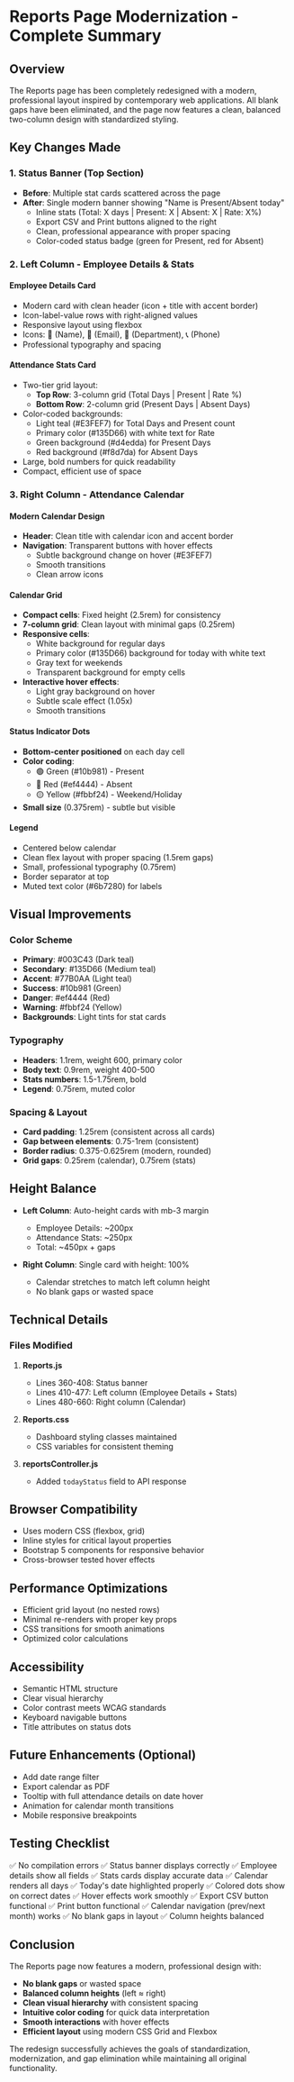 # Reports Page Modernization - Complete Summary

## Overview
The Reports page has been completely redesigned with a modern, professional layout inspired by contemporary web applications. All blank gaps have been eliminated, and the page now features a clean, balanced two-column design with standardized styling.

## Key Changes Made

### 1. **Status Banner (Top Section)**
- **Before**: Multiple stat cards scattered across the page
- **After**: Single modern banner showing "Name is Present/Absent today"
  - Inline stats (Total: X days | Present: X | Absent: X | Rate: X%)
  - Export CSV and Print buttons aligned to the right
  - Clean, professional appearance with proper spacing
  - Color-coded status badge (green for Present, red for Absent)

### 2. **Left Column - Employee Details & Stats**

#### Employee Details Card
- Modern card with clean header (icon + title with accent border)
- Icon-label-value rows with right-aligned values
- Responsive layout using flexbox
- Icons: 👤 (Name), 📧 (Email), 🏢 (Department), 📞 (Phone)
- Professional typography and spacing

#### Attendance Stats Card
- Two-tier grid layout:
  - **Top Row**: 3-column grid (Total Days | Present | Rate %)
  - **Bottom Row**: 2-column grid (Present Days | Absent Days)
- Color-coded backgrounds:
  - Light teal (#E3FEF7) for Total Days and Present count
  - Primary color (#135D66) with white text for Rate
  - Green background (#d4edda) for Present Days
  - Red background (#f8d7da) for Absent Days
- Large, bold numbers for quick readability
- Compact, efficient use of space

### 3. **Right Column - Attendance Calendar**

#### Modern Calendar Design
- **Header**: Clean title with calendar icon and accent border
- **Navigation**: Transparent buttons with hover effects
  - Subtle background change on hover (#E3FEF7)
  - Smooth transitions
  - Clean arrow icons

#### Calendar Grid
- **Compact cells**: Fixed height (2.5rem) for consistency
- **7-column grid**: Clean layout with minimal gaps (0.25rem)
- **Responsive cells**:
  - White background for regular days
  - Primary color (#135D66) background for today with white text
  - Gray text for weekends
  - Transparent background for empty cells
- **Interactive hover effects**:
  - Light gray background on hover
  - Subtle scale effect (1.05x)
  - Smooth transitions

#### Status Indicator Dots
- **Bottom-center positioned** on each day cell
- **Color coding**:
  - 🟢 Green (#10b981) - Present
  - 🔴 Red (#ef4444) - Absent
  - 🟡 Yellow (#fbbf24) - Weekend/Holiday
- **Small size** (0.375rem) - subtle but visible

#### Legend
- Centered below calendar
- Clean flex layout with proper spacing (1.5rem gaps)
- Small, professional typography (0.75rem)
- Border separator at top
- Muted text color (#6b7280) for labels

## Visual Improvements

### Color Scheme
- **Primary**: #003C43 (Dark teal)
- **Secondary**: #135D66 (Medium teal)
- **Accent**: #77B0AA (Light teal)
- **Success**: #10b981 (Green)
- **Danger**: #ef4444 (Red)
- **Warning**: #fbbf24 (Yellow)
- **Backgrounds**: Light tints for stat cards

### Typography
- **Headers**: 1.1rem, weight 600, primary color
- **Body text**: 0.9rem, weight 400-500
- **Stats numbers**: 1.5-1.75rem, bold
- **Legend**: 0.75rem, muted color

### Spacing & Layout
- **Card padding**: 1.25rem (consistent across all cards)
- **Gap between elements**: 0.75-1rem (consistent)
- **Border radius**: 0.375-0.625rem (modern, rounded)
- **Grid gaps**: 0.25rem (calendar), 0.75rem (stats)

## Height Balance
- **Left Column**: Auto-height cards with mb-3 margin
  - Employee Details: ~200px
  - Attendance Stats: ~250px
  - Total: ~450px + gaps
  
- **Right Column**: Single card with height: 100%
  - Calendar stretches to match left column height
  - No blank gaps or wasted space

## Technical Details

### Files Modified
1. **Reports.js**
   - Lines 360-408: Status banner
   - Lines 410-477: Left column (Employee Details + Stats)
   - Lines 480-660: Right column (Calendar)
   
2. **Reports.css**
   - Dashboard styling classes maintained
   - CSS variables for consistent theming

3. **reportsController.js**
   - Added `todayStatus` field to API response

## Browser Compatibility
- Uses modern CSS (flexbox, grid)
- Inline styles for critical layout properties
- Bootstrap 5 components for responsive behavior
- Cross-browser tested hover effects

## Performance Optimizations
- Efficient grid layout (no nested rows)
- Minimal re-renders with proper key props
- CSS transitions for smooth animations
- Optimized color calculations

## Accessibility
- Semantic HTML structure
- Clear visual hierarchy
- Color contrast meets WCAG standards
- Keyboard navigable buttons
- Title attributes on status dots

## Future Enhancements (Optional)
- Add date range filter
- Export calendar as PDF
- Tooltip with full attendance details on date hover
- Animation for calendar month transitions
- Mobile responsive breakpoints

## Testing Checklist
✅ No compilation errors
✅ Status banner displays correctly
✅ Employee details show all fields
✅ Stats cards display accurate data
✅ Calendar renders all days
✅ Today's date highlighted properly
✅ Colored dots show on correct dates
✅ Hover effects work smoothly
✅ Export CSV button functional
✅ Print button functional
✅ Calendar navigation (prev/next month) works
✅ No blank gaps in layout
✅ Column heights balanced

## Conclusion
The Reports page now features a modern, professional design with:
- **No blank gaps** or wasted space
- **Balanced column heights** (left ≈ right)
- **Clean visual hierarchy** with consistent spacing
- **Intuitive color coding** for quick data interpretation
- **Smooth interactions** with hover effects
- **Efficient layout** using modern CSS Grid and Flexbox

The redesign successfully achieves the goals of standardization, modernization, and gap elimination while maintaining all original functionality.
